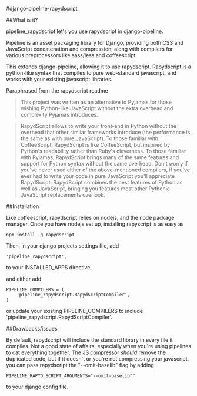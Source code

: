 #django-pipeline-rapydscript

##What is it?

pipeline\_rapydscript let's you use rapydscript in django-pipeline.

Pipeline is an asset packaging library for Django, providing both CSS and JavaScript concatenation and compression, along with compilers for various preprocessors like sass/less and coffeescript.

This extends django-pipeline, allowing it to use rapydscript. Rapydscript is a python-like syntax that compiles to pure web-standard javascript, and works with your existing javascript libraries.

Paraphrased from the rapydscript readme

>This project was written as an alternative to Pyjamas for those wishing Python-like JavaScript without the extra overhead and complexity Pyjamas introduces.

>RapydScript allows to write your front-end in Python without the overhead that other similar frameworks introduce (the performance is the same as with pure JavaScript). To those familiar with CoffeeScript, RapydScript is like CoffeeScript, but inspired by Python's readability rather than Ruby's cleverness. To those familiar with Pyjamas, RapydScript brings many of the same features and support for Python syntax without the same overhead. Don't worry if you've never used either of the above-mentioned compilers, if you've ever had to write your code in pure JavaScript you'll appreciate RapydScript. RapydScript combines the best features of Python as well as JavaScript, bringing you features most other Pythonic JavaScript replacements overlook.

##Installation

Like coffeescript, rapydscript relies on nodejs, and the node package manager. Once you have nodejs set up, installing rapyscript is as easy as

    npm install -g rapydscript

Then, in your django projects settings file, add 

    'pipeline_rapydscript',

to your INSTALLED\_APPS directive,

and either add

```
PIPELINE_COMPILERS = (
    'pipeline_rapydscript.RapydScriptCompiler',
)
```

or update your existing PIPELINE\_COMPILERS to include 'pipeline\_rapydscript.RapydScriptCompiler'.

##Drawbacks/issues

By default, rapydscript will include the standard library in every file it compiles. Not a good state of affairs, especially when you're using pipelines to cat everything together. 
The JS compressor *should* remove the duplicated code, but if it doesn't or you're not compressing your javascript, 
you can pass rapydscript the "--omit-baselib" flag by adding

    PIPELINE_RAPYD_SCRIPT_ARGUMENTS="--omit-baselib""

to your django config file.

